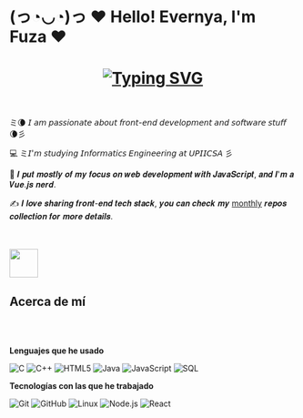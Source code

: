 # (っ◔◡◔)っ ♥ Hello! Evernya, I'm Fuza ♥
<h1 align = "center">
<a href="https://git.io/typing-svg"><img src="https://readme-typing-svg.demolab.com?font=Fira+Code&size=75&duration=1400&pause=500&color=FF72FF&background=000000EE&center=true&multiline=true&width=1920&height=384&lines=Hello+there+!;+I'm+Yogesh+;Welcome+to+my+GitHub+profile" alt="Typing SVG" /></a>
</h1>
<br>
<p>
ミ🌘 𝘐 𝘢𝘮 𝘱𝘢𝘴𝘴𝘪𝘰𝘯𝘢𝘵𝘦 𝘢𝘣𝘰𝘶𝘵 𝘧𝘳𝘰𝘯𝘵-𝘦𝘯𝘥 𝘥𝘦𝘷𝘦𝘭𝘰𝘱𝘮𝘦𝘯𝘵 𝘢𝘯𝘥 𝘴𝘰𝘧𝘵𝘸𝘢𝘳𝘦 𝘴𝘵𝘶𝘧𝘧 🌘彡

:computer: ミ𝘐'𝘮 𝘴𝘵𝘶𝘥𝘺𝘪𝘯𝘨 𝘐𝘯𝘧𝘰𝘳𝘮𝘢𝘵𝘪𝘤𝘴 𝘌𝘯𝘨𝘪𝘯𝘦𝘦𝘳𝘪𝘯𝘨 𝘢𝘵 𝘜𝘗𝘐𝘐𝘊𝘚𝘈 彡

:vulcan_salute: 𝑰 𝒑𝒖𝒕 𝒎𝒐𝒔𝒕𝒍𝒚 𝒐𝒇 𝒎𝒚 𝒇𝒐𝒄𝒖𝒔 𝒐𝒏 𝒘𝒆𝒃 𝒅𝒆𝒗𝒆𝒍𝒐𝒑𝒎𝒆𝒏𝒕 𝒘𝒊𝒕𝒉 𝑱𝒂𝒗𝒂𝑺𝒄𝒓𝒊𝒑𝒕, 𝒂𝒏𝒅 𝑰'𝒎 𝒂 𝑽𝒖𝒆.𝒋𝒔 𝒏𝒆𝒓𝒅. 

:writing_hand: 𝑰 𝒍𝒐𝒗𝒆 𝒔𝒉𝒂𝒓𝒊𝒏𝒈 𝒇𝒓𝒐𝒏𝒕-𝒆𝒏𝒅 𝒕𝒆𝒄𝒉 𝒔𝒕𝒂𝒄𝒌, 𝒚𝒐𝒖 𝒄𝒂𝒏 𝒄𝒉𝒆𝒄𝒌 𝒎𝒚 [monthly](http://github.com/xiaoluoboding/monthly) 𝒓𝒆𝒑𝒐𝒔 𝒄𝒐𝒍𝒍𝒆𝒄𝒕𝒊𝒐𝒏 𝒇𝒐𝒓 𝒎𝒐𝒓𝒆 𝒅𝒆𝒕𝒂𝒊𝒍𝒔.
</p>
<br><br>
<img align="rigth" src = "https://user-images.githubusercontent.com/63050133/156777293-72a6e681-2582-4a9d-ad92-09d1181d47c7.gif" width = 50px height=50px>
<h2 align="rigth" font-weight="bold">Acerca de mí</h2>  
<br><br>

**Lenguajes que he usado**

![C](https://img.shields.io/badge/-C-000000?style=flat&logo=C)
![C++](https://img.shields.io/badge/-C++-000000?style=flat&logo=C%2B%2B&logoColor=00599C)
![HTML5](https://img.shields.io/badge/-HTML5-000000?style=flat&logo=HTML5)
![Java](https://img.shields.io/badge/-Java-000000?style=flat&logo=Java&logoColor=007396)
![JavaScript](https://img.shields.io/badge/-JavaScript-000000?style=flat&logo=javascript)
![SQL](https://img.shields.io/badge/-SQL-000000?style=flat&logo=MySQL)

**Tecnologías con las que he trabajado**

![Git](https://img.shields.io/badge/-Git-000000?style=flat&logo=git&logoColor=F05032)
![GitHub](https://img.shields.io/badge/-GitHub-000000?style=flat&logo=github&logoColor=FFFFFF)
![Linux](https://img.shields.io/badge/-Linux-000000?style=flat&logo=linux&logoColor=FCC624)
![Node.js](https://img.shields.io/badge/-Node.js-000000?style=flat&logo=node.js&logoColor=339933)
![React](https://img.shields.io/badge/-React-000000?style=flat&logo=React&logoColor=61DAFB)
